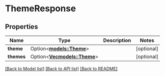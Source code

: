 # ThemeResponse

## Properties

Name | Type | Description | Notes
------------ | ------------- | ------------- | -------------
**theme** | Option<[**models::Theme**](Theme.md)> |  | [optional]
**themes** | Option<[**Vec<models::Theme>**](Theme.md)> |  | [optional]

[[Back to Model list]](../README.md#documentation-for-models) [[Back to API list]](../README.md#documentation-for-api-endpoints) [[Back to README]](../README.md)



